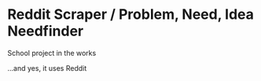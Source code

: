 # Reddit Scraper / Problem, Need, Idea Needfinder 

School project in the works

...and yes, it uses Reddit

